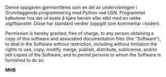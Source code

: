Denne oppgaven gjennomføres som en del av undervisningen i Grunnleggende programmering med Python ved USN.
Programmet kalkulerer hva det vil koste å kjøre bensin eller elbil med en rekke utgiftsposter.
Disse har standard verdier (oppgitt som kommentar i koden). 


Permission is hereby granted, free of charge, to any person obtaining
a copy of this software and associated documentation files (the
"Software"), to deal in the Software without restriction, including
without limitation the rights to use, copy, modify, merge, publish,
distribute, sublicense, and/or sell copies of the Software, and to
permit persons to whom the Software is furnished to do so.

******************MHB******************
